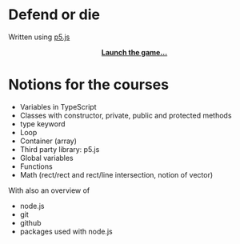 
# Defend or die
Written using [p5.js](https://p5js.org/)

<p align="center">
    <a href="https://xaliphostes.github.io/defend-or-die/"><b>Launch the game...</b></a>
</p>

# Notions for the courses
- Variables in TypeScript
- Classes with constructor, private, public and protected methods
- type keyword
- Loop
- Container (array)
- Third party library: p5.js
- Global variables
- Functions
- Math (rect/rect and rect/line intersection, notion of vector)

With also an overview of
- node.js
- git
- github
- packages used with node.js

